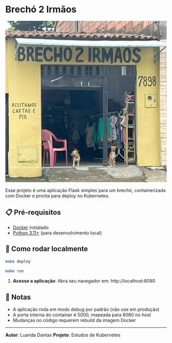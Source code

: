 # Brechó 2 Irmãos

![brecho-2-irmaos](photo-b2i.jpeg)

Esse projeto é uma aplicação Flask simples para um brechó, containerizada com Docker e pronta para deploy no Kubernetes.


## 📋 Pré-requisitos

- [Docker](https://www.docker.com/get-started) instalado
- [Python 3.11+](https://www.python.org/downloads/) (para desenvolvimento local)

## 🚀 Como rodar localmente

```bash
make deploy
```

```bash
make run
```

1. **Acesse a aplicação**:
   Abra seu navegador em: http://localhost:8080


## 📝 Notas

- A aplicação roda em modo debug por padrão (não use em produção)
- A porta interna do container é 5000, mapeada para 8080 no host
- Mudanças no código requerem rebuild da imagem Docker

---

**Autor**: Luanda Dantas 
**Projeto**: Estudos de Kubernetes 